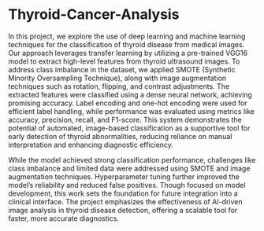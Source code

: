 # Thyroid-Cancer-Analysis
In this project, we explore the use of deep learning and machine learning
techniques for the classification of thyroid disease from medical images. Our
approach leverages transfer learning by utilizing a pre-trained VGG16 model to
extract high-level features from thyroid ultrasound images. To address class
imbalance in the dataset, we applied SMOTE (Synthetic Minority Oversampling
Technique), along with image augmentation techniques such as rotation, flipping,
and contrast adjustments. The extracted features were classified using a dense
neural network, achieving promising accuracy. Label encoding and one-hot
encoding were used for efficient label handling, while performance was evaluated
using metrics like accuracy, precision, recall, and F1-score. This system
demonstrates the potential of automated, image-based classification as a supportive
tool for early detection of thyroid abnormalities, reducing reliance on manual
interpretation and enhancing diagnostic efficiency.

While the model achieved strong classification performance, challenges like class
imbalance and limited data were addressed using SMOTE and image augmentation
techniques. Hyperparameter tuning further improved the model’s reliability and
reduced false positives. Though focused on model development, this work sets the
foundation for future integration into a clinical interface. The project emphasizes
the effectiveness of AI-driven image analysis in thyroid disease detection, offering
a scalable tool for faster, more accurate diagnostics.
